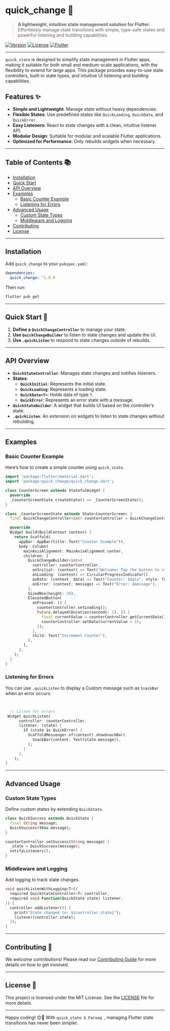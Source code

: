 
# quick_change 🧩

> **A lightweight, intuitive state management solution for Flutter.**  
> Effortlessly manage state transitions with simple, type-safe states and powerful listening and building capabilities.

[![Version](https://img.shields.io/badge/version-1.0.0-blue.svg)](https://pub.dev/packages/quick_state)
[![License](https://img.shields.io/badge/license-MIT-green.svg)](https://opensource.org/licenses/MIT)
[![Flutter](https://img.shields.io/badge/flutter-%2302569B.svg?style=for-the-badge&logo=flutter&logoColor=white)](https://flutter.dev/)

---

`quick_state` is designed to simplify state management in Flutter apps, making it suitable for both small and medium-scale applications, with the flexibility to extend for large apps. This package provides easy-to-use state controllers, built-in state types, and intuitive UI listening and building capabilities.

## Features ✨

- **Simple and Lightweight**: Manage state without heavy dependencies.
- **Flexible States**: Use predefined states like `QuickLoading`, `QuickData`, and `QuickError`.
- **Easy Listeners**: React to state changes with a clean, intuitive listener API.
- **Modular Design**: Suitable for modular and scalable Flutter applications.
- **Optimized for Performance**: Only rebuilds widgets when necessary.

---

## Table of Contents 📚

- [Installation](#installation)
- [Quick Start](#quick-start)
- [API Overview](#api-overview)
- [Examples](#examples)
  - [Basic Counter Example](#basic-counter-example)
  - [Listening for Errors](#listening-for-errors)
- [Advanced Usage](#advanced-usage)
  - [Custom State Types](#custom-state-types)
  - [Middleware and Logging](#middleware-and-logging)
- [Contributing](#contributing)
- [License](#license)

---

## Installation

Add `quick_change` to your `pubspec.yaml`:

```yaml
dependencies:
  quick_change: ^1.0.0
```

Then run:

```bash
flutter pub get
```

---

## Quick Start 🚀

1. **Define a `QuickChangeController`** to manage your state.
2. **Use `QuickChangeBuilder`** to listen to state changes and update the UI.
3. **Use `.quickListen`** to respond to state changes outside of rebuilds.

---

## API Overview

- **`QuickStateController`**: Manages state changes and notifies listeners.
- **States**:
  - **`QuickInitial`**: Represents the initial state.
  - **`QuickLoading`**: Represents a loading state.
  - **`QuickData<T>`**: Holds data of type `T`.
  - **`QuickError`**: Represents an error state with a message.
- **`QuickStateBuilder`**: A widget that builds UI based on the controller’s state.
- **`.quickListen`**: An extension on widgets to listen to state changes without rebuilding.

---

## Examples

### Basic Counter Example

Here’s how to create a simple counter using `quick_state`.

```dart
import 'package:flutter/material.dart';
import 'package:quick_change/quick_change.dart';

class CounterScreen extends StatefulWidget {
  @override
  _CounterScreenState createState() => _CounterScreenState();
}

class _CounterScreenState extends State<CounterScreen> {
  final QuickChangeController<int> counterController = QuickChangeController<int>();

  @override
  Widget build(BuildContext context) {
    return Scaffold(
      appBar: AppBar(title: Text("Counter Example")),
      body: Column(
        mainAxisAlignment: MainAxisAlignment.center,
        children: [
          QuickChangeBuilder<int>(
            controller: counterController,
            onInitial: (context) => Text("Welcome! Tap the button to start."),
            onLoading: (context) => CircularProgressIndicator(),
            onData: (context, data) => Text("Counter: $data", style: TextStyle(fontSize: 24)),
            onError: (context, message) => Text("Error: $message"),
          ),
          SizedBox(height: 20),
          ElevatedButton(
            onPressed: () {
              counterController.setLoading();
              Future.delayed(Duration(seconds: 1), () {
                final currentValue = counterController.getCurrentData() ?? 0;
                counterController.setData(currentValue + 1);
              });
            },
            child: Text("Increment Counter"),
          ),
        ],
      ),
    );
  }
}
```

### Listening for Errors

You can use `.quickListen` to display a Custom message such as `SnackBar` when an error occurs.

```dart


  // Listen for errors
 Widget.quickListen(
      controller: counterController,
      listener: (state) {
        if (state is QuickError) {
          ScaffoldMessenger.of(context).showSnackBar(
            SnackBar(content: Text(state.message)),
          );
        }
      },
    );
}
```

---

## Advanced Usage

### Custom State Types

Define custom states by extending `QuickState`.

```dart
class QuickSuccess extends QuickState {
  final String message;
  QuickSuccess(this.message);
}

counterController.setSuccess(String message) {
  _state = QuickSuccess(message);
  notifyListeners();
}
```

### Middleware and Logging

Add logging to track state changes.

```dart
void quickListenWithLogging<T>({
  required QuickStateController<T> controller,
  required void Function(QuickState state) listener,
}) {
  controller.addListener(() {
    print("State changed to: ${controller.state}");
    listener(controller.state);
  });
}
```

---

## Contributing 🤝

We welcome contributions! Please read our [Contributing Guide](CONTRIBUTING.md) for more details on how to get involved.

---

## License 📄

This project is licensed under the MIT License. See the [LICENSE](LICENSE) file for more details.

---

Happy coding! 😊🎉 With `quick_state & Farooq `, managing Flutter state transitions has never been simpler.
